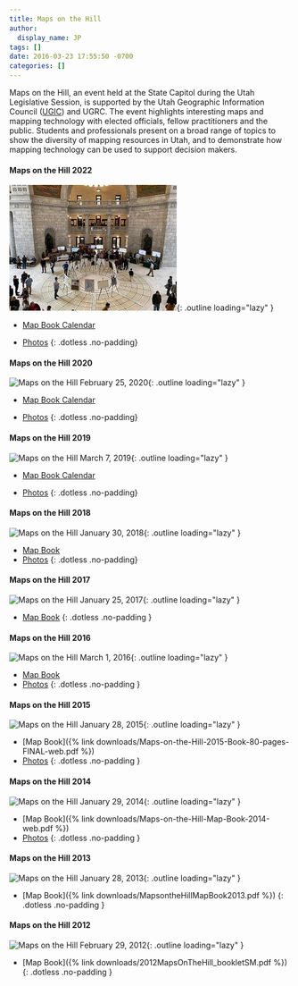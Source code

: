 ```yaml
---
title: Maps on the Hill
author:
  display_name: JP
tags: []
date: 2016-03-23 17:55:50 -0700
categories: []
---
```

 Maps on the Hill, an event held at the State Capitol during the Utah Legislative Session, is supported by the Utah Geographic Information Council ([UGIC](https://ugic.org/)) and UGRC. The event highlights interesting maps and mapping technology with elected officials, fellow practitioners and the public. Students and professionals present on a broad range of topics to show the diversity of mapping resources in Utah, and to demonstrate how mapping technology can be used to support decision makers.

<div class="flex flex--row flex--wrap flex--around" markdown="1">

  <div markdown="1">
  
#### Maps on the Hill 2022

![Maps on the Hill February 15, 2022](MOTH2022.jpg){: .outline loading="lazy" }

- [Map Book Calendar](https://drive.google.com/file/d/1SbkAqKBmDsT_tINy-poxLy5MtK8VWRLD/view?usp=sharing)
- [Photos](https://drive.google.com/drive/folders/16WD6rrPGTrmRYPMSk-S99oXOI7jASoh_?usp=sharing)
{: .dotless .no-padding}
  </div>

  <div markdown="1">

#### Maps on the Hill 2020

![Maps on the Hill February 25, 2020](moth2020.png){: .outline loading="lazy" }

- [Map Book Calendar](https://www.dropbox.com/s/9jhfgwma8v6jdbu/Calendar.pdf?dl=0)
- [Photos](https://drive.google.com/drive/folders/1-wuzob3nLQe3G3afUql3g5ubd3goFPWj?usp=sharing)
{: .dotless .no-padding}
  </div>

  <div markdown="1">

#### Maps on the Hill 2019

![Maps on the Hill March 7, 2019](moth2019.png){: .outline loading="lazy" }

- [Map Book Calendar](https://drive.google.com/a/utah.gov/file/d/1bDUTg92jhrskI7BCljlRww2fNvFTYmTp/view?usp=sharing)
- [Photos](https://drive.google.com/drive/folders/16Usf1lZaelqHtqxOItHhQSLL2h8Es8Do?usp=sharing)
{: .dotless .no-padding}
  </div>

  <div markdown="1">

#### Maps on the Hill 2018

![Maps on the Hill January 30, 2018](moth2018.png){: .outline loading="lazy" }

- [Map Book](https://drive.google.com/file/d/1Dtrr93RL3JI7wpWqLe4eVRY9DNDWOP_1/view?usp=sharing)
- [Photos](https://drive.google.com/drive/folders/1Vn9oYHVd1-mvQTA0TYB4yoNcSc0r50md?usp=sharing)
{: .dotless .no-padding}
  </div>
  <div markdown="1">

#### Maps on the Hill 2017

![Maps on the Hill January 25, 2017](moth2017.png){: .outline loading="lazy" }

- [Map Book](https://drive.google.com/file/d/0BxoOAQyOvGgaNmdVdC1XSFVWdms/)
{: .dotless .no-padding }
  </div>
  <div markdown="1">

#### Maps on the Hill 2016

![Maps on the Hill March 1, 2016](moth2016.png){: .outline loading="lazy" }

- [Map Book](https://drive.google.com/file/d/0B0ScYXX9W5INQzdEZk40cVFnY2M/view)
- [Photos](https://drive.google.com/drive/folders/1drEhhfvrx1XgMrV6emc0ns_bR_1x5-dP?usp=sharing)
{: .dotless .no-padding }
  </div>
  <div markdown="1">

#### Maps on the Hill 2015

![Maps on the Hill January 28, 2015](moth2015.png){: .outline loading="lazy" }

- [Map Book]({% link downloads/Maps-on-the-Hill-2015-Book-80-pages-FINAL-web.pdf %})
- [Photos](https://drive.google.com/drive/folders/11Gm7eZn5KEm1qSiWTSGvBvx5zbIZ8kRz?usp=sharing)
{: .dotless .no-padding }
  </div>
  <div markdown="1">

#### Maps on the Hill 2014

![Maps on the Hill January 29, 2014](moth2014.png){: .outline loading="lazy" }

- [Map Book]({% link downloads/Maps-on-the-Hill-Map-Book-2014-web.pdf %})
- [Photos](https://drive.google.com/drive/folders/1hAzBThBwyBg-OCAxMz6d7kxwjsdwcXgg?usp=sharing)
{: .dotless .no-padding }
  </div>
  <div markdown="1">

#### Maps on the Hill 2013

![Maps on the Hill January 28, 2013](moth2013.png){: .outline loading="lazy" }

- [Map Book]({% link downloads/MapsontheHillMapBook2013.pdf %})
{: .dotless .no-padding }
  </div>
  <div markdown="1">

#### Maps on the Hill 2012

![Maps on the Hill February 29, 2012](moth2012.png){: .outline loading="lazy" }

- [Map Book]({% link downloads/2012MapsOnTheHill_bookletSM.pdf %})
{: .dotless .no-padding }
  </div>

</div>
